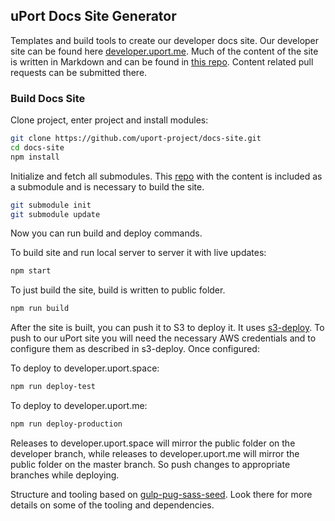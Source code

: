 ## uPort Docs Site Generator

Templates and build tools to create our developer docs site. Our developer site can be found here [developer.uport.me](https://developer.uport.me). Much of the content of the site is written in Markdown and can be found in [this repo](https://github.com/uport-project/docs). Content related pull requests can be submitted there.

### Build Docs Site

Clone project, enter project and install modules:

```bash
git clone https://github.com/uport-project/docs-site.git
cd docs-site
npm install
```

Initialize and fetch all submodules. This [repo](https://github.com/uport-project/docs) with the content is included as a submodule and is necessary to build the site.

```bash
git submodule init
git submodule update
```

Now you can run build and deploy commands.

To build site and run local server to server it with live updates:
```bash
npm start
```

To just build the site, build is written to public folder.
```bash
npm run build
```

After the site is built, you can push it to S3 to deploy it. It uses [s3-deploy](https://github.com/import-io/s3-deploy). To push to our uPort site you will need the necessary AWS credentials and to configure them as described in s3-deploy. Once configured:

To deploy to developer.uport.space:
```bash
npm run deploy-test
```

To deploy to developer.uport.me:
```bash
npm run deploy-production
```

Releases to developer.uport.space will mirror the public folder on the developer branch, while releases to developer.uport.me will mirror the public folder on the master branch. So push changes to appropriate branches while deploying.


Structure and tooling based on [gulp-pug-sass-seed](https://github.com/azemoh/gulp-pug-sass-seed). Look there for more details on some of the tooling and dependencies.
